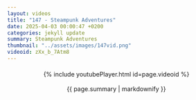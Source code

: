 ```yaml
---
layout: videos
title: "147 - Steampunk Adventures"
date: 2025-04-03 00:00:47 +0200
categories: jekyll update
summary: Steampunk Adventures
thumbnail: "../assets/images/147vid.png"
videoid: zXx_b_7Atm8
---
```


<div style="text-align: center; margin-top: 20px;">
  {% include youtubePlayer.html id=page.videoid %}
  <p style="margin-top: 15px; font-size: 1.2em; color: #333;">
    <p>{{ page.summary | markdownify }}</p>
  </p>
</div>
